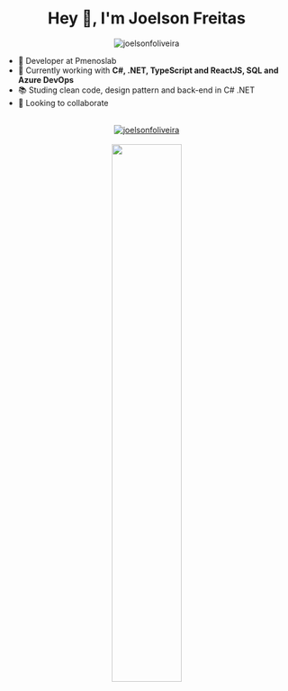 <h1 align="center">Hey 👋,  I'm Joelson Freitas</h1>

<p align="center"> <img src="https://komarev.com/ghpvc/?username=joelsonfoliveira" alt="joelsonfoliveira" /> </p>

- 🔭 Developer at Pmenoslab
- 🌱 Currently working with **C#, .NET, TypeScript and ReactJS, SQL and Azure DevOps**
- 📚 Studing clean code, design pattern and back-end in C# .NET
- 🤝 Looking to collaborate

<br />

<div align="center">
  <a href="https://www.linkedin.com/in/joelsonfoliveira/" target="blank">
    <img align="center" src="https://img.shields.io/badge/linkedin-%230077B5.svg?&style=for-the-badge&logo=linkedin&logoColor=white" alt="joelsonfoliveira"/>
  </a>
</div>

<br/>

<div align="center">
  <img width="49.5%" src="https://github-readme-streak-stats.herokuapp.com/?user=joelsonfoliveira&theme=tokyonight&hide_border=true" />
</div>
